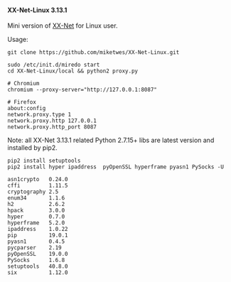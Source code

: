 #### XX-Net-Linux 3.13.1
Mini version of [XX-Net](https://github.com/XX-net/XX-Net) for Linux user.

Usage: 

    git clone https://github.com/miketwes/XX-Net-Linux.git

    sudo /etc/init.d/miredo start
    cd XX-Net-Linux/local && python2 proxy.py
    
    # Chromium
    chromium --proxy-server="http://127.0.0.1:8087"
    
    # Firefox 
    about:config
    network.proxy.type 1     
    network.proxy.http 127.0.0.1
    network.proxy.http_port 8087      


Note: all XX-Net 3.13.1 related Python 2.7.15+ libs are latest version and installed by pip2.

    pip2 install setuptools
    pip2 install hyper ipaddress  pyOpenSSL hyperframe pyasn1 PySocks -U

    asn1crypto   0.24.0 
    cffi         1.11.5 
    cryptography 2.5    
    enum34       1.1.6  
    h2           2.6.2  
    hpack        3.0.0  
    hyper        0.7.0  
    hyperframe   5.2.0  
    ipaddress    1.0.22 
    pip          19.0.1 
    pyasn1       0.4.5  
    pycparser    2.19   
    pyOpenSSL    19.0.0 
    PySocks      1.6.8  
    setuptools   40.8.0 
    six          1.12.0
